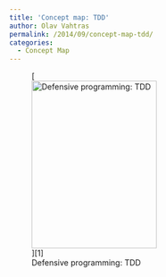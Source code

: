 ```yaml
---
title: 'Concept map: TDD'
author: Olav Vahtras
permalink: /2014/09/concept-map-tdd/
categories:
  - Concept Map
---
```

<figure id="attachment_8672" style="width: 224px;" class="wp-caption alignnone">[<img src="http://teaching.software-carpentry.org/wp-content/uploads/2014/09/bild-e1410868569183-224x300.jpg" alt="Defensive programming: TDD" width="224" height="300" class="size-medium wp-image-8672" />][1]<figcaption class="wp-caption-text">Defensive programming: TDD</figcaption></figure>

 [1]: http://teaching.software-carpentry.org/wp-content/uploads/2014/09/bild-e1410868569183.jpg
